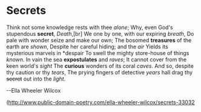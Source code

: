 # Secrets
Think not some knowledge rests with thee *alone*; 
Why, even God's stupendous **secret**, _Death_,[br]
We one by one, with our expiring *breath*,
Do pale with wonder seize and make our own;
The bosomed **treasures** of the earth are *shown*,
Despite her careful hiding; and the _air_
Yields its mysterious marvels in *despair
To swell the mighty store-house of things _known_.
In vain the sea **expostulates** and *raves*;
It cannot cover from the keen world's _sight_
The **curious** wonders of its coral *caves*.
And so, despite thy caution or thy _tears_,
The prying fingers of detective *years*
hall drag thy ~~secret~~ out into the _light_.
        
--Ella Wheeler Wilcox
        
(http://www.public-domain-poetry.com/ella-wheeler-wilcox/secrets-33032
        
        
